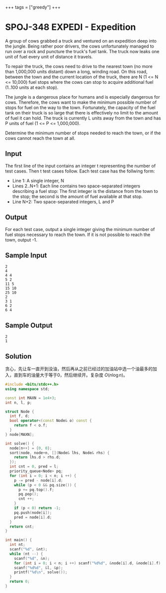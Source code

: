 +++
tags = ["greedy"]
+++

# SPOJ-348 EXPEDI - Expedition

A group of cows grabbed a truck and ventured on an expedition deep into the jungle. Being rather poor drivers, the cows unfortunately managed to run over a rock and puncture the truck's fuel tank. The truck now leaks one unit of fuel every unit of distance it travels.

To repair the truck, the cows need to drive to the nearest town (no more than 1,000,000 units distant) down a long, winding road. On this road, between the town and the current location of the truck, there are N (1 <= N <= 10,000) fuel stops where the cows can stop to acquire additional fuel (1..100 units at each stop).

The jungle is a dangerous place for humans and is especially dangerous for cows. Therefore, the cows want to make the minimum possible number of stops for fuel on the way to the town. Fortunately, the capacity of the fuel tank on their truck is so large that there is effectively no limit to the amount of fuel it can hold. The truck is currently L units away from the town and has P units of fuel (1 <= P <= 1,000,000).

Determine the minimum number of stops needed to reach the town, or if the cows cannot reach the town at all.

## Input

The first line of the input contains an integer t representing the number of test cases. Then t test cases follow. Each test case has the follwing form:

- Line 1: A single integer, N
- Lines 2..N+1: Each line contains two space-separated integers describing a fuel stop: The first integer is the distance from the town to the stop; the second is the amount of fuel available at that stop.
- Line N+2: Two space-separated integers, L and P

## Output

For each test case, output a single integer giving the minimum number of fuel stops necessary to reach the town. If it is not possible to reach the town, output -1.

## Sample Input

```
2
4
4 4
5 2
11 5
15 10
25 10
2
3 1
6 2
6 4
```

## Sample Output

```
2
1
```

## Solution

贪心，先让车一直开到没油，然后再从之前已经过的加油站中选一个油最多的加入，直到车的油量大于等于0，然后继续开。复杂度 $O(n\log n)$。

```c++
#include <bits/stdc++.h>
using namespace std;

const int MAXN = 1e4+3;
int n, l, p;

struct Node {
  int f, d;
  bool operator<(const Node& o) const {
    return f < o.f;
  }
} node[MAXN];

int solve() {
  node[n++] = {0, 0};
  sort(node, node+n, [](Node& lhs, Node& rhs) {
    return lhs.d > rhs.d;
  });
  int cnt = 0, pred = l;
  priority_queue<Node> pq;
  for (int i = 0; i < n; i ++) {
    p -= pred - node[i].d;
    while (p < 0 && pq.size()) {
      p += pq.top().f;
      pq.pop();
      cnt ++;
    }
    if (p < 0) return -1;
    pq.push(node[i]);
    pred = node[i].d;
  }
  return cnt;
}

int main() {
  int nt;
  scanf("%d", &nt);
  while (nt --) {
    scanf("%d", &n);
    for (int i = 0; i < n; i ++) scanf("%d%d", &node[i].d, &node[i].f);
    scanf("%d%d", &l, &p);
    printf("%d\n", solve());
  }
  return 0;
}
```
